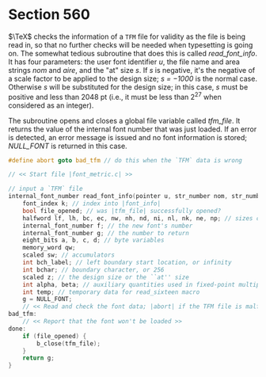# Section 560

$\TeX$ checks the information of a `TFM` file for validity as the file is being read in, so that no further checks will be needed when typesetting is going on.
The somewhat tedious subroutine that does this is called *read_font_info*.
It has four parameters: the user font identifier&nbsp;*u*, the file name and area strings *nom* and *aire*, and the "at" size&nbsp;*s*.
If *s*&nbsp;is negative, it's the negative of a scale factor to be applied to the design size; *s = −1000* is the normal case.
Otherwise *s* will be substituted for the design size; in this case, *s* must be positive and less than 2048&nbsp;pt (i.e., it must be less than $2^{27}$ when considered as an integer).

The subroutine opens and closes a global file variable called *tfm_file*.
It returns the value of the internal font number that was just loaded.
If an error is detected, an error message is issued and no font information is stored; *NULL_FONT* is returned in this case.

```c include/font_metric.h
#define abort goto bad_tfm // do this when the `TFM` data is wrong
```

```c font_metric.c
// << Start file |font_metric.c| >>

// input a `TFM` file
internal_font_number read_font_info(pointer u, str_number nom, str_number aire, scaled s) {
    font_index k; // index into |font_info|
    bool file_opened; // was |tfm_file| successfully opened?
    halfword lf, lh, bc, ec, nw, nh, nd, ni, nl, nk, ne, np; // sizes of subfiles
    internal_font_number f; // the new font's number
    internal_font_number g; // the number to return
    eight_bits a, b, c, d; // byte variables
    memory_word qw;
    scaled sw; // accumulators
    int bch_label; // left boundary start location, or infinity
    int bchar; // boundary character, or 256
    scaled z; // the design size or the ``at'' size
    int alpha, beta; // auxiliary quantities used in fixed-point multiplication
    int temp; // temporary data for read_sixteen macro
    g = NULL_FONT;
    // << Read and check the font data; |abort| if the TFM file is malformed; if there's no room for this font, say so and |goto done|; otherwise |incr(font_ptr)| and |goto done| >>
bad_tfm:
    // << Report that the font won't be loaded >>
done:
    if (file_opened) {
        b_close(tfm_file);
    }
    return g;
}
```
